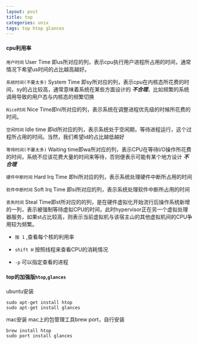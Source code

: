 ```yaml
---
layout: post
title: top
categories: unix
tags: top htop glances
---
```


#### cpu利用率

`用户时间` User Time 即us所对应的列，表示cpu执行用户进程所占用的时间，通常情况下希望us时间的占比越高越好。

`系统时间(不要太多)` System Time 即sy所对应的列，表示cpu在内核态所花费的时间，sy的占比较高，通常意味着系统在某些方面设计的   ***不合理***，比如频繁的系统调用导致的用户态与内核态的频繁切换

`Nice时间` Nice Time即ni所对应的列，表示系统在调整进程优先级的时候所花费的时间。

`空闲时间`  Idle time 即id所对应的列，表示系统处于空闲期，等待进程运行，这个过程所占用的时间。当然，我们希望id的占比越低越好

`等待时间(不要太多)` Waiting time即wa所对应的列，表示CPU在等待I/O操作所花费的时间，系统不应该花费大量的时间来等待，否则便表示可能有某个地方设计    ***不合理***

`硬件中断时间`  Hard Irq Time 即hi所对应的列，表示系统处理硬件中断所占用的时间

`软件中断时间` Soft Irq Time 即si所对应的列，表示系统处理软件中断所占用的时间

`丢失时间`  Steal Time即st所对应的的列，是在硬件虚拟化开始流行后操作系统新增的一列，表示被强制等待虚拟CPU的时间，此时hypervisor正在另一个虚拟处理器服务，如果st占比较高，则表示当前虚拟机与该宿主山的其他虚拟机间的CPU争用较为频繁。

*   `按 1` ,查看每个核的利用率

*   `shift H` 按照线程来查看CPU的消耗情况

*   `-p`  可以指定查看的进程

#### top的加强版`htop`,`glances`

ubuntu安装

    sudo apt-get install htop
    sudo apt-get install glances

mac安装 
mac上的包管理工具brew port，自行安装

	brew install htop
	sudo port install glances